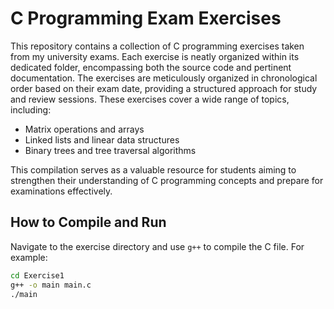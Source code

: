 # C Programming Exam Exercises

This repository contains a collection of C programming exercises taken from my university exams. Each exercise is neatly organized within its dedicated folder, encompassing both the source code and pertinent documentation.
The exercises are meticulously organized in chronological order based on their exam date, providing a structured approach for study and review sessions. These exercises cover a wide range of topics, including:

- Matrix operations and arrays
- Linked lists and linear data structures
- Binary trees and tree traversal algorithms

This compilation serves as a valuable resource for students aiming to strengthen their understanding of C programming concepts and prepare for examinations effectively.

## How to Compile and Run

Navigate to the exercise directory and use `g++` to compile the C file. For example:

```sh
cd Exercise1
g++ -o main main.c
./main
```
